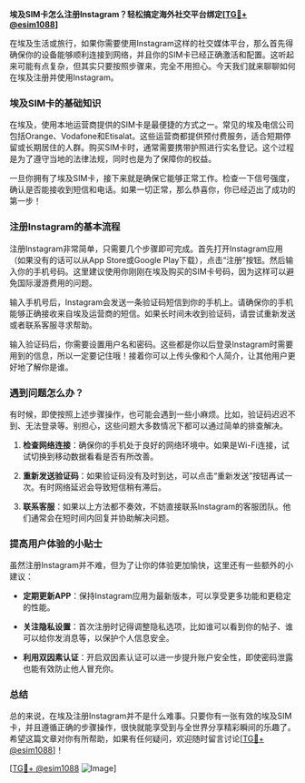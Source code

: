 **埃及SIM卡怎么注册Instagram？轻松搞定海外社交平台绑定[[TG💪+ @esim1088](https://t.me/s/esim1088)]**

在埃及生活或旅行，如果你需要使用Instagram这样的社交媒体平台，那么首先得确保你的设备能够顺利连接到网络，并且你的SIM卡已经正确激活和配置。这听起来可能有点复杂，但其实只要按照步骤来，完全不用担心。今天我们就来聊聊如何在埃及注册并使用Instagram。

### 埃及SIM卡的基础知识

在埃及，使用本地运营商提供的SIM卡是最便捷的方式之一。常见的埃及电信公司包括Orange、Vodafone和Etisalat。这些运营商都提供预付费服务，适合短期停留或长期居住的人群。购买SIM卡时，通常需要携带护照进行实名登记。这个过程是为了遵守当地的法律法规，同时也是为了保障你的权益。

一旦你拥有了埃及SIM卡，接下来就是确保它能够正常工作。检查一下信号强度，确认是否能接收到短信和电话。如果一切正常，那么恭喜你，你已经迈出了成功的第一步！

### 注册Instagram的基本流程

注册Instagram非常简单，只需要几个步骤即可完成。首先打开Instagram应用（如果没有的话可以从App Store或Google Play下载），点击“注册”按钮。然后输入你的手机号码。这里建议使用你刚刚在埃及购买的SIM卡号码，因为这样可以避免国际漫游费用的问题。

输入手机号后，Instagram会发送一条验证码短信到你的手机上。请确保你的手机能够正确接收来自埃及运营商的短信。如果长时间未收到验证码，请尝试重新发送或者联系客服寻求帮助。

输入验证码后，你需要设置用户名和密码。这些都是你以后登录Instagram时需要用到的信息，所以一定要记住哦！接着你可以上传头像和个人简介，让其他用户更好地了解你是谁。

### 遇到问题怎么办？

有时候，即使按照上述步骤操作，也可能会遇到一些小麻烦。比如，验证码迟迟不到、无法登录等。别担心，这些问题大多数情况下都可以通过简单的排查解决。

1. **检查网络连接**：确保你的手机处于良好的网络环境中。如果是Wi-Fi连接，试试切换到移动数据看看是否有所改善。
   
2. **重新发送验证码**：如果验证码没有及时到达，可以点击“重新发送”按钮再试一次。有时网络延迟会导致短信稍有滞后。

3. **联系客服**：如果以上方法都不奏效，不妨直接联系Instagram的客服团队。他们通常会在短时间内回复并协助解决问题。

### 提高用户体验的小贴士

虽然注册Instagram并不难，但为了让你的体验更加愉快，这里还有一些额外的小建议：

- **定期更新APP**：保持Instagram应用为最新版本，可以享受更多功能和更稳定的性能。
  
- **关注隐私设置**：首次注册时记得调整隐私选项，比如谁可以看到你的帖子、谁可以给你发消息等，以保护个人信息安全。

- **利用双因素认证**：开启双因素认证可以进一步提升账户安全性，即使密码泄露也能有效防止他人冒充你。

### 总结

总的来说，在埃及注册Instagram并不是什么难事。只要你有一张有效的埃及SIM卡，并且遵循正确的步骤操作，很快就能享受到与全世界分享精彩瞬间的乐趣了。希望这篇文章对你有所帮助，如果有任何疑问，欢迎随时留言讨论[[TG💪+ @esim1088](https://t.me/s/esim1088)]！

[[TG💪+ @esim1088](https://t.me/s/esim1088) ![Image](https://i.postimg.cc/4NQfJmqS/Snipaste-2025-05-13-00-14-12.png)]